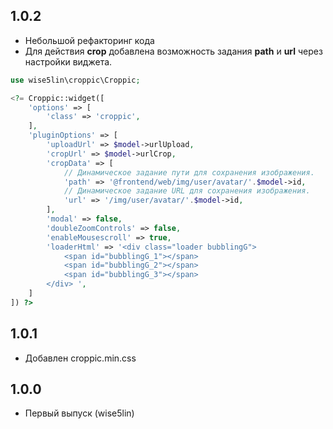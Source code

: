 1.0.2
-----

- Небольшой рефакторинг кода
- Для действия **crop** добавлена возможность задания **path** и **url** через настройки виджета.

```php
use wise5lin\croppic\Croppic;

<?= Croppic::widget([
    'options' => [
        'class' => 'croppic',
    ],
    'pluginOptions' => [
        'uploadUrl' => $model->urlUpload,
        'cropUrl' => $model->urlCrop,
        'cropData' => [
            // Динамическое задание пути для сохранения изображения.
            'path' => '@frontend/web/img/user/avatar/'.$model->id,
            // Динамическое задание URL для сохранения изображения.
            'url' => '/img/user/avatar/'.$model->id,
        ],
        'modal' => false,
        'doubleZoomControls' => false,
        'enableMousescroll' => true,
        'loaderHtml' => '<div class="loader bubblingG">
            <span id="bubblingG_1"></span>
            <span id="bubblingG_2"></span>
            <span id="bubblingG_3"></span>
        </div> ',
    ]
]) ?>
```

1.0.1
-----

- Добавлен croppic.min.css

1.0.0
-----

- Первый выпуск (wise5lin)
